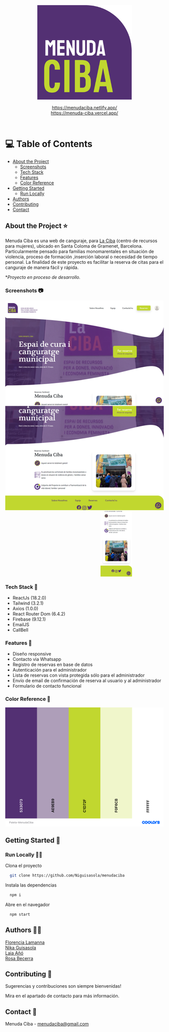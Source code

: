 <div align="center">

  <img src="./src/assets/img/menudaCiba.png" alt="logo" width="300" height="auto" />
  
  
 https://menudaciba.netlify.app/
 <br>
 https://menuda-ciba.vercel.app/
  
  
  </div>

<br />

<!-- Table of Contents -->
# 💻 Table of Contents

- [About the Project](#about-the-project-⭐)
  * [Screenshots](#screenshots-📷)
  * [Tech Stack](#tech-stack-👾)
  * [Features](#features-🎯)
  * [Color Reference](#color-reference-🎨)
- [Getting Started](#getting-started-🧰)
  * [Run Locally](#run-locally-🏃‍♀️)
- [Authors](#authors-🙋‍♀️​)
- [Contributing](#contributing-👋 )
- [Contact](#contact-🤝)

  

<!-- About the Project -->
## About the Project ⭐ 
Menuda Ciba es una web de canguraje, para [La Ciba](https://laciba.gramenet.cat/es/) (centro de recursos para mujeres), ubicado en Santa Coloma de Gramenet, Barcelona.
Particularmente pensado para familias monomarentales en situación de violencia, proceso de formación ,inserción laboral o necesidad de tiempo personal.
La finalidad de este proyecto es facilitar la reserva de citas para el canguraje de manera fácil y rápida.

**Proyecto en proceso de desarrollo.*


<!-- Screenshots -->
### Screenshots 📷


<div> 
  <img src="./src/assets/img/home1.png" alt="screenshot" />
  <br>
  <img src="./src/assets/img/home2.png" alt="screenshot" />
</div>

<div style="display: flex; justify-content: space-around"
  <img src="./src/assets/img/home-movil.png" width="100" alt="screenshot" />
  <br>
  <img src="./src/assets/img/home-movil2.png" width="100" alt="screenshot" />
</div>

<!-- TechStack -->
### Tech Stack 👾 

- ReactJs (18.2.0)
- Tailwind (3.2.1)
- Axios (1.0.0)
- React Router Dom (6.4.2)
- Firebase (9.12.1)
- EmailJS 
- CallBell 

<!-- Features -->
### Features  🎯

- Diseño responsive
- Contacto via Whatsapp
- Registro de reservas en base de datos
- Autenticación para el administrador
- Lista de reservas con vista protegida sólo para el administrador
- Envío de email de confirmación de reserva al usuario y al administrador
- Formulario de contacto funcional


<!-- Color Reference -->
### Color Reference 🎨 


<img src="./src/assets/img/Paleta-MenudaCiba.png" alt="Paleta de colores" />


<!-- Getting Started -->
## 	Getting Started 🧰 

<!-- Run Locally -->
### Run Locally 🏃‍♀️ 

Clona el proyecto

```bash
  git clone https://github.com/Niguisasola/menudaciba
```
Instala las dependencias

```bash
  npm i
```

Abre en el navegador

```bash
  npm start
```

## Authors 🙋‍♀️​

 [Florencia Lamanna](https://github.com/mflamanna)
 <br>
 [Nika Guisasola](https://github.com/Niguisasola)
 <br>
 [Laia Añó](https://github.com/laiaafernandez18)
 <br>
 [Rosa Becerra](https://github.com/RosaaBecerra)

<!-- Contributing -->
## Contributing 👋 

Sugerencias y contribuciones son siempre bienvenidas!

Mira en el apartado de contacto para más información.


<!-- Contact -->
## Contact 🤝 

Menuda Ciba - menudaciba@gmail.com
